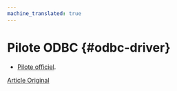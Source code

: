 ```yaml
---
machine_translated: true
---
```


# Pilote ODBC {#odbc-driver}

-   [Pilote officiel](https://github.com/ClickHouse/clickhouse-odbc).

[Article Original](https://clickhouse.tech/docs/en/interfaces/odbc/) <!--hide-->
